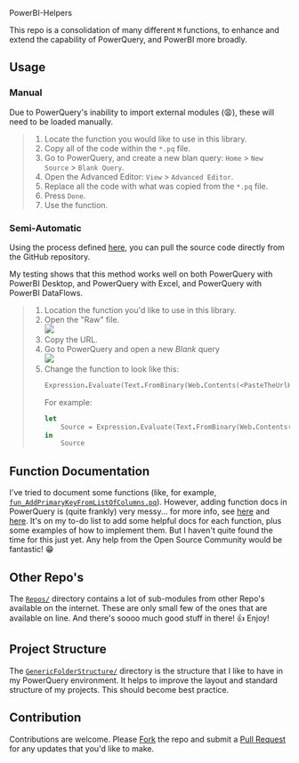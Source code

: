 PowerBI-Helpers

This repo is a consolidation of many different `M` functions, to enhance and extend the capability of PowerQuery, and PowerBI more broadly.

## Usage

### Manual

Due to PowerQuery's inability to import external modules (😩), these will need to be loaded manually.

> 1. Locate the function you would like to use in this library.
> 2. Copy all of the code within the `*.pq` file.
> 3. Go to PowerQuery, and create a new blan query: `Home` > `New Source` > `Blank Query`.
> 4. Open the Advanced Editor: `View` > `Advanced Editor`.
> 5. Replace all the code with what was copied from the `*.pq` file.
> 6. Press `Done`.
> 7. Use the function.

### Semi-Automatic

Using the process defined [here](https://stackoverflow.com/questions/57232378/store-power-query-custom-function-online-github-etc-and-call-it), you can pull the source code directly from the GitHub repository.

My testing shows that this method works well on both PowerQuery with PowerBI Desktop, and PowerQuery with Excel, and PowerQuery with PowerBI DataFlows.

> 1. Location the function you'd like to use in this library.
> 2. Open the "Raw" file.<br>
>    ![](https://i.stack.imgur.com/n9Onf.png)
> 3. Copy the URL.
> 4. Go to PowerQuery and open a new _Blank_ query<br>
>    ![](https://learn.microsoft.com/en-us/power-bi/transform-model/media/desktop-query-overview/query-overview-new-source-menu.png)
> 5. Change the function to look like this:<br>
>    ```fs
>    Expression.Evaluate(Text.FromBinary(Web.Contents(<PasteTheUrlHere>)),#shared)
>    ```
>    For example:
>    ```fs
>    let
>        Source = Expression.Evaluate(Text.FromBinary(Web.Contents("https://raw.githubusercontent.com/chrimaho/powerbi-helpers/main/PowerQuery/Functions/Conversions/fun_ReadableSizeFromBytes.pq")),#shared)
>    in
>        Source
>    ```

## Function Documentation

I've tried to document some functions (like, for example, [`fun_AddPrimaryKeyFromListOfColumns.pq`](/PowerQuery/Functions/Tables/fun_AddPrimaryKeyFromListOfColumns.pq)). However, adding function docs in PowerQuery is (quite frankly) very messy... for more info, see [here](https://docs.microsoft.com/en-us/power-query/handlingdocumentation) and [here](https://bengribaudo.com/blog/2021/03/17/5523/power-query-m-primer-part20-metadata). It's on my to-do list to add some helpful docs for each function, plus some examples of how to implement them. But I haven't quite found the time for this just yet. Any help from the Open Source Community would be fantastic! 😁

## Other Repo's

The [`Repos/`](Repos/) directory contains a lot of sub-modules from other Repo's available on the internet. These are only small few of the ones that are available on line. And there's soooo much good stuff in there! 👍 Enjoy!

## Project Structure

The [`GenericFolderStructure/`](GenericFolderStructure/) directory is the structure that I like to have in my PowerQuery environment. It helps to improve the layout and standard structure of my projects. This should become best practice.

## Contribution

Contributions are welcome. Please [Fork](https://docs.github.com/en/get-started/quickstart/fork-a-repo) the repo and submit a [Pull Request](https://docs.github.com/en/pull-requests/collaborating-with-pull-requests/proposing-changes-to-your-work-with-pull-requests/creating-a-pull-request-from-a-fork) for any updates that you'd like to make.